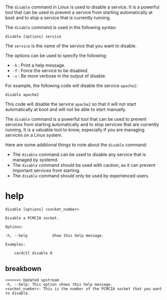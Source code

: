 # 

The `disable` command in Linux is used to disable a service. It is a powerful tool that can be used to prevent a service from starting automatically at boot and to stop a service that is currently running.

The `disable` command is used in the following syntax:

```
disable [options] service
```

The `service` is the name of the service that you want to disable.

The options can be used to specify the following:

* `-h` : Print a help message.
* `-f` : Force the service to be disabled.
* `-v` : Be more verbose in the output of disable.

For example, the following code will disable the service `apache2`:

```
disable apache2
```

This code will disable the service `apache2` so that it will not start automatically at boot and will not be able to start manually.

The `disable` command is a powerful tool that can be used to prevent services from starting automatically and to stop services that are currently running. It is a valuable tool to know, especially if you are managing services on a Linux system.

Here are some additional things to note about the `disable` command:

* The `disable` command can be used to disable any service that is managed by systemd.
* The `disable` command should be used with caution, as it can prevent important services from starting.
* The `disable` command should only be used by experienced users.

 


# help 

```
disable [options] <socket_number>

Disable a PCMCIA socket.

Options:

-h, --help           Show this help message.

Examples:

    cardctl disable 0
```


## breakbown

```
<<<<<<< Updated upstream
-h, --help: This option shows this help message.
<socket_number>: This is the number of the PCMCIA socket that you want to disable.
```

